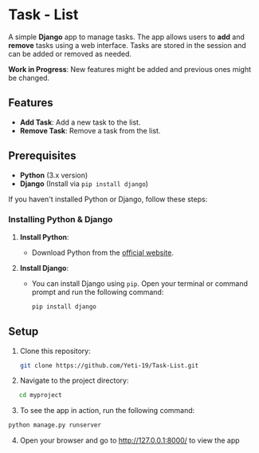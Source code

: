 
# Task - List

A simple **Django** app to manage tasks. The app allows users to **add** and **remove** tasks using a web interface. Tasks are stored in the session and can be added or removed as needed.

**Work in Progress**: New features might be added and previous ones might be changed.

## Features

- **Add Task**: Add a new task to the list.
- **Remove Task**: Remove a task from the list.


## Prerequisites

- **Python** (3.x version)
- **Django** (Install via `pip install django`)

If you haven't installed Python or Django, follow these steps:

### Installing Python & Django
1. **Install Python**:
   - Download Python from the [official website](https://www.python.org/downloads/).

2. **Install Django**:
   - You can install Django using `pip`. Open your terminal or command prompt and run the following command:
     ```bash
     pip install django
     ```

## Setup

1. Clone this repository:
   ```bash
   git clone https://github.com/Yeti-19/Task-List.git
   ```
   
2. Navigate to the project directory:
```bash
   cd myproject
```

3. To see the app in action, run the following command:
 ```bash
 python manage.py runserver
```

4. Open your browser and go to http://127.0.0.1:8000/ to view the app
